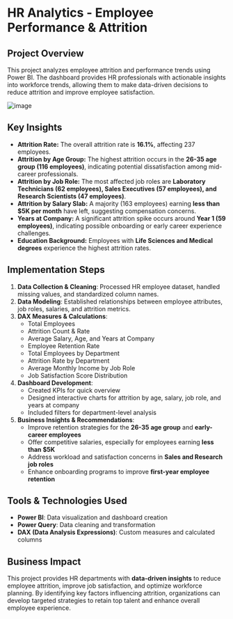# HR Analytics - Employee Performance & Attrition

## Project Overview
This project analyzes employee attrition and performance trends using Power BI. The dashboard provides HR professionals with actionable insights into workforce trends, allowing them to make data-driven decisions to reduce attrition and improve employee satisfaction.

![image](https://github.com/user-attachments/assets/ac83f628-1529-4597-a7b3-940ace0df11d)


## Key Insights
- **Attrition Rate:** The overall attrition rate is **16.1%**, affecting 237 employees.
- **Attrition by Age Group:** The highest attrition occurs in the **26-35 age group (116 employees)**, indicating potential dissatisfaction among mid-career professionals.
- **Attrition by Job Role:** The most affected job roles are **Laboratory Technicians (62 employees), Sales Executives (57 employees), and Research Scientists (47 employees)**.
- **Attrition by Salary Slab:** A majority (163 employees) earning **less than $5K per month** have left, suggesting compensation concerns.
- **Years at Company:** A significant attrition spike occurs around **Year 1 (59 employees)**, indicating possible onboarding or early career experience challenges.
- **Education Background:** Employees with **Life Sciences and Medical degrees** experience the highest attrition rates.

## Implementation Steps
1. **Data Collection & Cleaning**: Processed HR employee dataset, handled missing values, and standardized column names.
2. **Data Modeling**: Established relationships between employee attributes, job roles, salaries, and attrition metrics.
3. **DAX Measures & Calculations**:
   - Total Employees
   - Attrition Count & Rate
   - Average Salary, Age, and Years at Company
   - Employee Retention Rate
   - Total Employees by Department
   - Attrition Rate by Department
   - Average Monthly Income by Job Role
   - Job Satisfaction Score Distribution
4. **Dashboard Development**:
   - Created KPIs for quick overview
   - Designed interactive charts for attrition by age, salary, job role, and years at company
   - Included filters for department-level analysis
5. **Business Insights & Recommendations**:
   - Improve retention strategies for the **26-35 age group** and **early-career employees**
   - Offer competitive salaries, especially for employees earning **less than $5K**
   - Address workload and satisfaction concerns in **Sales and Research job roles**
   - Enhance onboarding programs to improve **first-year employee retention**

## Tools & Technologies Used
- **Power BI**: Data visualization and dashboard creation
- **Power Query**: Data cleaning and transformation
- **DAX (Data Analysis Expressions)**: Custom measures and calculated columns

## Business Impact
This project provides HR departments with **data-driven insights** to reduce employee attrition, improve job satisfaction, and optimize workforce planning. By identifying key factors influencing attrition, organizations can develop targeted strategies to retain top talent and enhance overall employee experience.

